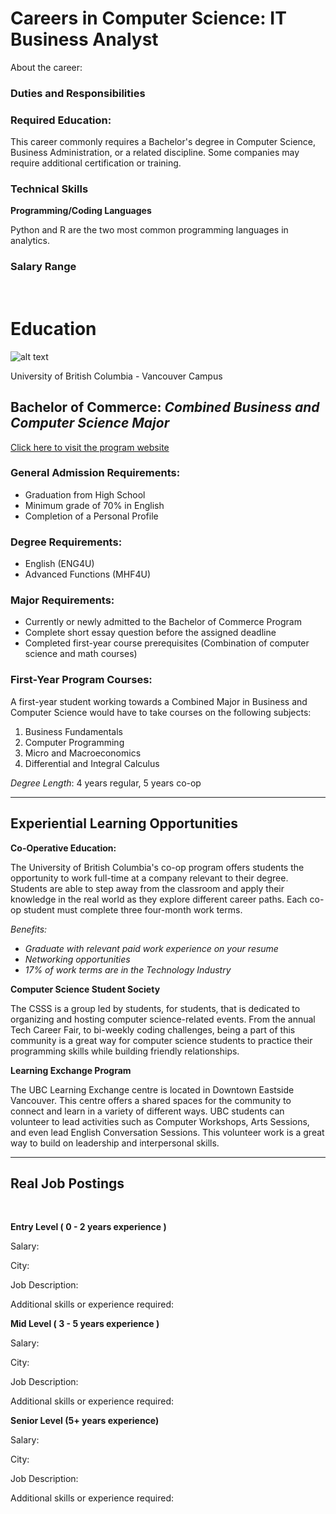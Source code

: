 
# Careers in Computer Science: IT Business Analyst

About the career: 


### Duties and Responsibilities

### Required Education: 
This career commonly requires a Bachelor's degree in Computer Science, Business Administration, or a related discipline. Some companies may require additional certification or training. 

### Technical Skills

**Programming/Coding Languages**

Python and R are the two most common programming languages in analytics. 

### Salary Range

&nbsp;
# **Education**


![alt text](https://live.staticflickr.com/7309/11970021376_8b2fc42a45_4k.jpg "UBC Campus")

University of British Columbia - Vancouver Campus
## **Bachelor of Commerce:**  *Combined Business and Computer Science Major*

[Click here to visit the program website](https://mybcom.sauder.ubc.ca/courses-money-enrolment/program-requirements/combined-major-in%C2%A0business-and-computer-science)
### General Admission Requirements:

* Graduation from High School
* Minimum grade of 70% in English
* Completion of a Personal Profile

### Degree Requirements:
* English (ENG4U)
* Advanced Functions (MHF4U)
### Major Requirements:
* Currently or newly admitted to the Bachelor of Commerce Program
* Complete short essay question before the assigned deadline
* Completed first-year course prerequisites (Combination of computer science and math courses)

### First-Year Program Courses:
A first-year student working towards a Combined Major in Business and Computer Science would have to take courses on the following subjects:
1. Business Fundamentals
2. Computer Programming
3. Micro and Macroeconomics
4. Differential and Integral Calculus

*Degree Length*: 4 years regular, 5 years co-op


---
## **Experiential Learning Opportunities**

**Co-Operative Education:**

The University of British Columbia's co-op program offers students the opportunity to work full-time at a company relevant to their degree. Students are able to step away from the classroom and apply their knowledge in the real world as they explore different career paths. Each co-op student must complete three four-month work terms. 

*Benefits:*
* *Graduate with relevant paid work experience on your resume*
* *Networking opportunities*
* *17% of work terms are in the Technology Industry*


**Computer Science Student Society**

The CSSS is a group led by students, for students, that is dedicated to organizing and hosting computer science-related events. From the annual Tech Career Fair, to bi-weekly coding challenges, being a part of this community is a great way for computer science students to practice their programming skills while building friendly relationships. 
 


**Learning Exchange Program**

The UBC Learning Exchange centre is located in Downtown Eastside Vancouver. This centre offers a shared spaces for the community to connect and learn in a variety of different ways. UBC students can volunteer to lead activities such as Computer Workshops, Arts Sessions, and even lead English Conversation Sessions. This volunteer work is a great way to build on leadership and interpersonal skills. 

---

## **Real Job Postings**
&nbsp;

**Entry Level ( 0 - 2 years experience )**

Salary:
 

City: 

Job Description:

Additional skills or experience required:


**Mid Level ( 3 - 5 years experience )**

Salary:

City: 

Job Description:

Additional skills or experience required:


**Senior Level (5+ years experience)**

Salary:

City: 

Job Description:

Additional skills or experience required:



